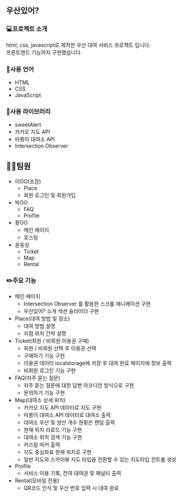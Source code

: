 ## 우산있어?

### 💻프로젝트 소개
html, css, javascript로 제작한 우산 대여 서비스 프로젝트 입니다.<br/>
프론트엔드 기능까지 구현했습니다.

### 📒사용 언어
- HTML
- CSS
- JavaScript

### 📗사용 라이브러리
- sweetAlert
- 카카오 지도 API
- 따릉이 대여소 API
- Intersection Observer

## 👨‍💻팀원
- 이OO(조장)
  - Place
  - 회원 로그인 및 회원가입
- 박OO
  - FAQ
  - Profile
- 황OO
  - 메인 페이지
  - 호스팅
- 윤동성
  - Ticket
  - Map
  - Rental

### ✏️주요 기능
- 메인 페이지
  - Intersection Observer 를 활용한 스크롤 애니메이션 구현
  - 우산있어? 소개 섹션 슬라이더 구현
- Place(대여 방법 및 장소)
  - 대여 방법 설명
  - 지점 위치 간략 설명
- Ticket(회원 / 비회원 이용권 구매)
  - 회원 / 비회원 선택 후 이용권 선택
  - 구매하기 기능 구현
  - 이용권 데이터 localstorage에 저장 후 대여 완료 페이지에 정보 출력
  - 비회원 로그인 기능 구현
- FAQ(자주 묻는 질문)
  - 자주 묻는 질문에 대한 답변 아코디언 방식으로 구현
  - 문의하기 기능 구현
- Map(대여소 상세 위치)
  - 카카오 지도 API 데이터로 지도 구현
  - 따릉이 대여소 API 데이터로 대여소 출력
  - 대여소 우산 및 양산 개수 현황은 랜덤 출력
  - 현재 위치 리로드 기능 구현
  - 대여소 위치 검색 기능 구현
  - 커스텀 마커 출력
  - 지도 중심좌표 현재 위치로 구현
  - 일반 지도와 스카이뷰 지도 타입을 전환할 수 있는 지도타입 컨트롤 생성
- Profile
  - 서비스 이용 기록, 잔여 대여권 및 패널티 출력
- Rental(모바일 전용)
  - QR코드 인식 및 우산 번호 입력 시 대여 완료
